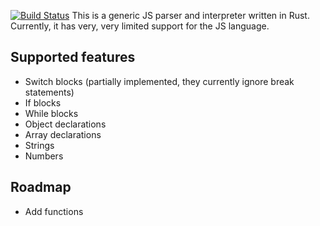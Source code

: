 [![Build Status](https://travis-ci.org/TopHattedCoder/rust_js.svg?branch=master)](https://travis-ci.org/TopHattedCoder/rust_js)
This is a generic JS parser and interpreter written in Rust. Currently, it has very, very limited support for the JS language.

Supported features
------------------
+ Switch blocks (partially implemented, they currently ignore break statements)
+ If blocks
+ While blocks
+ Object declarations
+ Array declarations
+ Strings
+ Numbers

Roadmap
-------
+ Add functions